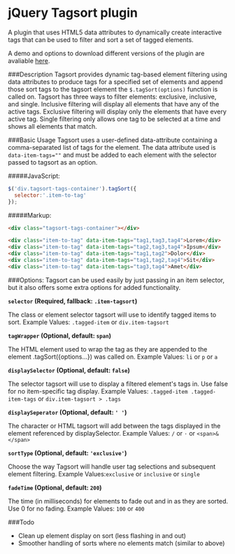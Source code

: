 # jQuery Tagsort plugin
A plugin that uses HTML5 data attributes to dynamically create interactive tags that can be used to filter and sort a set of tagged elements.

A demo and options to download different versions of the plugin are avaliable [here](http://wch.io/projects/tagsort/ "Tagsort Demo").


###Description
Tagsort provides dynamic tag-based element filtering using data attributes to produce tags for a specified set of elements and append those sort tags to the tagsort element the `$.tagSort(options)` function is called on. Tagsort has three ways to filter elements: exclusive, inclusive, and single. Inclusive filtering will display all elements that have any of the active tags. Exclusive filtering will display only the elements that have every active tag. Single filtering only allows one tag to be selected at a time and shows all elements that match.



###Basic Usage
Tagsort uses a user-defined data-attribute containing a comma-separated list of tags for the element. The data attribute used is `data-item-tags=""` and must be added to each element with the selector passed to tagsort as an option.


#####JavaScript:
```javascript
$('div.tagsort-tags-container').tagSort({
  selector:'.item-to-tag'
});
```


#####Markup:
```html
<div class="tagsort-tags-container"></div>

<div class="item-to-tag" data-item-tags="tag1,tag3,tag4">Lorem</div>
<div class="item-to-tag" data-item-tags="tag2,tag3,tag4">Ipsum</div>
<div class="item-to-tag" data-item-tags="tag1,tag2">Dolor</div>
<div class="item-to-tag" data-item-tags="tag1,tag2,tag4">Sit</div>
<div class="item-to-tag" data-item-tags="tag3,tag4">Amet</div>
```



###Options:
Tagsort can be used easily by just passing in an item selector, but it also offers some extra options for added functionality.


**`selector` (Required, fallback: `.item-tagsort`)**

The class or element selector tagsort will use to identify tagged items to sort.
Example Values: `.tagged-item` or `div.item-tagsort`


**`tagWrapper` (Optional, default: `span`)**

The HTML element used to wrap the tag as they are appended to the element .tagSort({options...}) was called on.
Example Values: `li` or `p` or `a`
  
  
**`displaySelector` (Optional, default: `false`)**

The selector tagsort will use to display a filtered element's tags in. Use false for no item-specific tag display.
Example Values: `.tagged-item .tagged-item-tags` or `div.item-tagsort > .tags`
  
  
**`displaySeperator` (Optional, default: `' '`)**

The character or HTML tagsort will add between the tags displayed in the element referenced by displaySelector.
Example Values: `/` or `·` or `<span>&</span>`
  
  
**`sortType` (Optional, default: `'exclusive'`)**

Choose the way Tagsort will handle user tag selections and subsequent element filtering.
Example Values:```exclusive``` or ```inclusive``` or ```single```
  
  
**`fadeTime` (Optional, default: `200`)**

The time (in milliseconds) for elements to fade out and in as they are sorted. Use 0 for no fading.
Example Values: `100` or `400`



###Todo
* Clean up element display on sort (less flashing in and out)
* Smoother handling of sorts where no elements match (similar to above)

